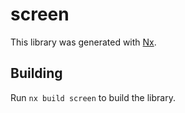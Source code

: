 # screen

This library was generated with [Nx](https://nx.dev).

## Building

Run `nx build screen` to build the library.
